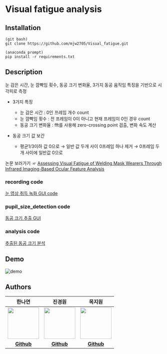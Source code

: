 # Visual fatigue analysis

## Installation
```
(git bash)
git clone https://github.com/mjw2705/Visual_fatigue.git

(anaconda prompt)
pip install -r requirements.txt
```

## Description

눈 감은 시간, 눈 깜빡임 횟수, 동공 크기 변화율, 3가지 동공 움직임 특징을 기반으로 시각피로 측정

- 3가지 특징
    - 눈 감은 시간 :  0인 프레임 개수 count
    - 눈 깜빡임 횟수 : 전 프레임이 0이 아니고 현재 프레임이 0인 경우 count
    - 동공 크기 변화율 : fft를 사용해 zero-crossing point 검출, 변화 속도 계산
    

- 동공 크기 값 보간 
  - 평균1/3이하 값 0으로  → 일반 값 두개 사이 0프레임 하나 제거 → 0프레임 두개 사이에 일반값 0으로
  
논문 보러가기 ☞ [Assessing Visual Fatigue of Welding Mask Wearers Through Infrared Imaging-Based Ocular Feature Analysis](https://ieeexplore.ieee.org/abstract/document/9638473)


### recording code
[눈 영상 취득 녹화 GUI code](https://github.com/mjw2705/Visual_fatigue/tree/main/recording_code)

### pupil_size_detection code
[동공 크기 추출 GUI](https://github.com/mjw2705/Visual_fatigue/tree/main/pupil_size_detection_code)

### analysis code
[추출된 동공 크기 분석](https://github.com/mjw2705/Visual_fatigue/tree/main/analysising_code)


## Demo
![demo](demo_video.gif)


## Authors

|                 한나연               |                 진경원                |              목지원               |
| :------------------------------------------: | :-----------------------------------------: | :----------------------------------------: |
| <img src="https://user-images.githubusercontent.com/33839093/129561824-7f779bf8-8036-4ab6-812e-4c7aa12c3d79.png" width=100px> | <img src="https://user-images.githubusercontent.com/33839093/129561437-e778deff-86fd-4f7e-b938-38a1125578ea.png" width=100px> | <img src="https://user-images.githubusercontent.com/33839093/129562599-c27f52c9-31cc-4f25-916e-ce0dbee6f315.jpg" width=100px> |
|                   **[Github](https://github.com/HanNayeoniee)**                   |                   **[Github](https://github.com/KyungwonJIN)**                   |               **[Github](https://github.com/mjw2705)**               |